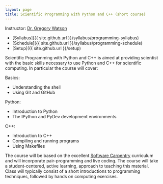 ```yaml
---
layout: page
title: Scientific Programming with Python and C++ (short course)
---
```


Instructor: [Dr. Gregory Watson](mailto:watsongr@ornl.gov)

* [Syllabus]({{ site.github.url }}/syllabus/programming-syllabus)
* [Schedule]({{ site.github.url }}/syllabus/programming-schedule)
* [Setup]({{ site.github.url }}/setup)

Scientific Programming with Python and C++ is aimed at providing 
scientist with the basic skills necessary to use Python and C++ for
scientific computing. In particular the course will cover:

Basics:

* Understanding the shell
* Using Git and GitHub

Python:

* Introduction to Python
* The IPython and PyDev development environments

C++:

* Introduction to C++
* Compiling and running programs
* Using Makefiles

The course will be based on the excellent [Software Carpentry](http://software-carpentry.org/) 
curriculum and will incorporate pair-programming and live coding. The course will take a
student-centered, active learning, approach to teaching this material. Class
will typically consist of a short introductions to programming techniques, followed by 
hands on computing exercises.
